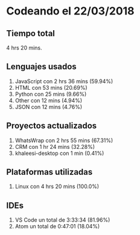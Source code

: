 # Codeando el 22/03/2018

## Tiempo total
4 hrs 20 mins.

## Lenguajes usados
1. JavaScript con 2 hrs 36 mins (59.94%)
1. HTML con 53 mins (20.69%)
1. Python con 25 mins (9.66%)
1. Other con 12 mins (4.94%)
1. JSON con 12 mins (4.76%)

## Proyectos actualizados
1. WhatsWrap con 2 hrs 55 mins (67.31%)
1. CRM con 1 hr 24 mins (32.28%)
1. khaleesi-desktop con 1 min (0.41%)

## Plataformas utilizadas
1. Linux con 4 hrs 20 mins (100.0%)

## IDEs
1. VS Code un total de 3:33:34 (81.96%)
1. Atom un total de 0:47:01 (18.04%)
